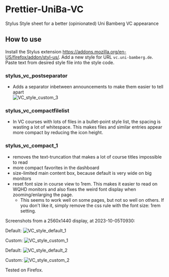 # Prettier-UniBa-VC
Stylus Style sheet for a better (opinionated) Uni Bamberg VC appearance

## How to use
Install the Stylus extension https://addons.mozilla.org/en-US/firefox/addon/styl-us/. Add a new style for URL `vc.uni-bamberg.de`. Paste text from desired style file into the style code.

### stylus_vc_postseparator
- Adds a separator inbetween announcements to make them easier to tell apart   
![VC_style_custom_3](https://github.com/BLuedtke/Prettier-UniBa-VC/assets/33726564/cbd06af1-ecff-47ae-be54-22e25552315f)

### stylus_vc_compactfilelist 
- In VC courses with lots of files in a bullet-point style list, the spacing is wasting a lot of whitespace. This makes files and similar entries appear more compact by reducing the icon height.

### stylus_vc_compact_1 
- removes the text-truncation that makes a lot of course titles impossible to read
- more compact favorites in the dashboard
- size-limited main content box, because default is very wide on big monitors
- reset font size in course view to 1rem. This makes it easier to read on WQHD monitors and also fixes the weird font display when zooming/enlarging the page.
  - This seems to work well on some pages, but not so well on others. If you don't like it, simply remove the css rule with the font size: 1rem setting.

Screenshots from a 2560x1440 display, at 2023-10-05T0930:

Default:
![VC_style_default_1](https://github.com/BLuedtke/Prettier-UniBa-VC/assets/33726564/9e901cbf-031a-45a4-b966-aa55d434e22e)

Custom:
![VC_style_custom_1](https://github.com/BLuedtke/Prettier-UniBa-VC/assets/33726564/b2e10892-6c55-4e4a-a6a1-f07f2ed1f622)

Default:
![VC_style_default_2](https://github.com/BLuedtke/Prettier-UniBa-VC/assets/33726564/d90e29b8-d338-4fd4-bd93-7c1cca6fc7a1)

Custom:
![VC_style_custom_2](https://github.com/BLuedtke/Prettier-UniBa-VC/assets/33726564/0ee7a8fc-59a2-4521-92ab-391d948ad196)



Tested on Firefox.
